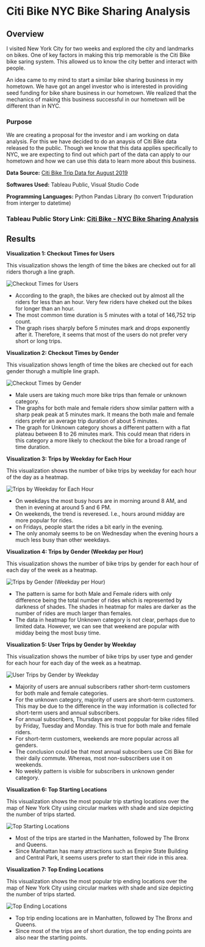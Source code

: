 # Citi Bike NYC Bike Sharing Analysis

## Overview
I visited New York City for two weeks and explored the city and landmarks on bikes. One of key factors in making this trip memorable is the Citi Bike bike saring system. This allowed us to know the city better and interact with people. 

An idea came to my mind to start a similar bike sharing business in my hometown. We have got an angel investor who is interested in providing seed funding for bike share business in our hometown. We realized that the mechanics of making this business successful in our hometown will be different than in NYC. 

### Purpose
We are creating a proposal for the investor and i am working on data analysis. For this we have decided to do an anaysis of Citi Bike data released to the public. Though we know that this data applies specifically to NYC, we are expecting to find out which part of the data can apply to our hometown and how we can use this data to learn more about this business. 

**Data Source:** [Citi Bike Trip Data for August 2019](https://s3.amazonaws.com/tripdata/201908-citibike-tripdata.csv.zip) 

**Softwares Used:** Tableau Public, Visual Studio Code

**Programming Languages:** Python Pandas Library (to convert Tripduration from interger to datetime)

### Tableau Public Story Link: [Citi Bike - NYC Bike Sharing Analysis](https://public.tableau.com/profile/sanket.kumar6757#!/vizhome/NYCBikeSharingSystemAnalysisAugust2019/Story1?publish=yes) 

## Results

**Visualization 1: Checkout Times for Users**

This visualization shows the length of time the bikes are checked out for all riders thorugh a line graph.

![Checkout Times for Users](./Images/checkout-time-users.PNG)

* According to the graph, the bikes are checked out by almost all the riders for less than an hour. Very few riders have cheked out the bikes for longer than an hour.
* The most common time duration is 5 minutes with a total of 146,752 trip count.
* The graph rises sharply before 5 minutes mark and drops exponently after it. Therefore, it seems that most of the users do not prefer very short or long trips.

**Visualization 2: Checkout Times by Gender**

This visualization shows length of time the bikes are checked out for each gender thorugh a multiple line graph.

![Checkout Times by Gender](./Images/checkout-time-gender.PNG)

* Male users are taking much more bike trips than female or unknown category. 
* The graphs for both male and female riders show similar pattern with a sharp peak peak at 5 minutes mark. It means the both male and female riders prefer an average trip duration of about 5 minutes.
* The graph for Unknown category shows a different pattern with a flat plateau between 8 to 26 minutes mark. This could mean that riders in this category a more likely to checkout the bike for a broad range of time duration.

**Visualization 3: Trips by Weekday for Each Hour**

This visualization shows the number of bike trips by weekday for each hour of the day as a heatmap.

![Trips by Weekday for Each Hour](./Images/trips-weekdays-each-hour.PNG)

* On weekdays the most busy hours are in morning around 8 AM, and then in evening at around 5 and 6 PM.
* On weekends, the trend is reveresed. I.e., hours around midday are more popular for rides.
* on Fridays, people start the rides a bit early in the evening.
* The only anomaly seems to be on Wednesday when the evening hours a much less busy than other weekdays.

**Visualization 4: Trips by Gender (Weekday per Hour)**

This visualization shows the number of bike trips by gender for each hour of each day of the week as a heatmap.

![Trips by Gender (Weekday per Hour)](./Images/trips-gender-weekdays-hour.PNG)

* The pattern is same for both Male and Female riders with only difference being the total number of rides which is represented by darkness of shades. The shades in heatmap for males are darker as the number of rides are much larger than females.
* The data in heatmap for Unknown category is not clear, perhaps due to limited data. However, we can see that weekend are popular with midday being the most busy time.

**Visualization 5: User Trips by Gender by Weekday**

This visualization shows the number of bike trips by user type and gender for each hour for each day of the week as a heatmap.

![User Trips by Gender by Weekday](./Images/user-trips-gender-weekdays.PNG)

* Majority of users are annual subscribers rather short-term customers for both male and female categories. 
* For the unknown category, majority of users are short-term customers. This may be due to the difference in the way information is collected for short-term users and annual subscribers. 
* For annual subscribers, Thursdays are most poppular for bike rides filled by Friday, Tuesday and Monday. This is true for both male and female riders.
* For short-term customers, weekends are more popular across all genders.
* The conclusion could be that most annual subscribers use Citi Bike for their daily commute. Whereas, most non-subscribers use it on weekends.
* No weekly pattern is visible for subscribers in unknown gender category.

**Visualization 6: Top Starting Locations**

This visualization shows the most popular trip starting locations over the map of New York City using circular markes with shade and size depicting the number of trips started.

![Top Starting Locations](./Images/top-starting-locations.PNG)

* Most of the trips are started in the Manhatten, followed by The Bronx and Queens.
* Since Manhattan has many attractions such as Empire State Building and Central Park, it seems users prefer to start their ride in this area.

**Visualization 7: Top Ending Locations**

This visualization shows the most popular trip ending locations over the map of New York City using circular markes with shade and size depicting the number of trips started.

![Top Ending Locations](./Images/top-ending-locations.PNG)

* Top trip ending locations are in Manhatten, followed by The Bronx and Queens.
* Since most of the trips are of short duration, the top ending points are also near the starting points.

